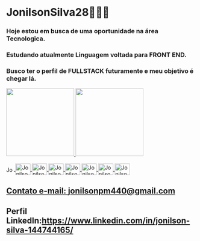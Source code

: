 # JonilsonSilva28🧑🏽‍💻

### Hoje estou em busca de uma oportunidade na área Tecnologica.
### Estudando atualmente Linguagem voltada para FRONT END.
### Busco ter o perfil de FULLSTACK futuramente e meu objetivo é chegar lá.

<div>
  <a href="https://github.com/JonilsonSilva28">
  <img height="180em" src="https://github-readme-stats.vercel.app/api?username=jonilsonsilva28&show_icons=true&theme=dracula&include_all_commits=true&count_private=true"/>
  <img height="180em" src="https://github-readme-stats.vercel.app/api/top-langs/?username=jonilsonsilva28&layout=compact&langs_count=16&theme=dracula"/>
</div>
  
<div style="display: inline_block"><br>
  <img align="center" alt="Jonilson" height="15" width="20" src=<img src="https://cdn.jsdelivr.net/gh/devicons/devicon/icons/c/c-original.svg" />
  <img align="center" alt="Jonilson" height="30" width="40" src=<img src="https://cdn.jsdelivr.net/gh/devicons/devicon/icons/csharp/csharp-original.svg" />
  <img align="center" alt="Jonilson" height="30" width="40" src=<img src="https://cdn.jsdelivr.net/gh/devicons/devicon/icons/css3/css3-original-wordmark.svg" />
  <img align="center" alt="Jonilson" height="30" width="40" src=<img src="https://cdn.jsdelivr.net/gh/devicons/devicon/icons/git/git-original.svg" />
  <img align="center" alt="Jonilson" height="30" width="40" src=<img src="https://cdn.jsdelivr.net/gh/devicons/devicon/icons/html5/html5-original-wordmark.svg" />
  <img align="center" alt="Jonilson" height="30" width="40" src=<img src="https://cdn.jsdelivr.net/gh/devicons/devicon/icons/javascript/javascript-original.svg" />
  <img align="center" alt="Jonilson" height="30" width="40" src=<img src="https://cdn.jsdelivr.net/gh/devicons/devicon/icons/python/python-original-wordmark.svg" />
  <img align="center" alt="Jonilson" height="30" width="40" src=<img src="https://cdn.jsdelivr.net/gh/devicons/devicon/icons/vscode/vscode-original-wordmark.svg" />
</div>
  
##
  
## Contato e-mail: jonilsonpm440@gmail.com
## Perfil LinkedIn:https://www.linkedin.com/in/jonilson-silva-144744165/
